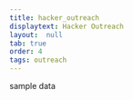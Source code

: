 ```yaml
---
title: hacker_outreach
displaytext: Hacker Outreach
layout:  null
tab: true
order: 4
tags: outreach
---
```




sample data
